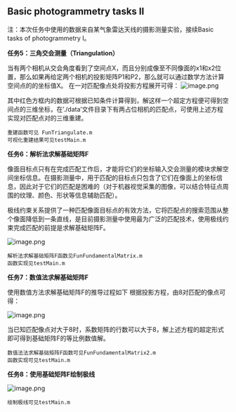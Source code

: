 ## Basic photogrammetry tasks Ⅱ
注：本次任务中使用的数据来自某气象雷达天线的摄影测量实验，接续Basic tasks of photogrammetry Ⅰ。

**任务5：三角交会测量（Triangulation）**

当有两个相机从交会角度看到了空间点X，而且分别成像至不同像面的x1和x2位置，那么如果再给定两个相机的投影矩阵P1和P2，那么就可以通过数学方法计算空间点的的坐标值X。
在一对匹配像点处将投影方程展开可得：
![image.png](https://cdn.nlark.com/yuque/0/2023/png/25481822/1685981803306-5cc4c07e-1672-483d-9ff5-853ce611bd2c.png#averageHue=%23f5efef&clientId=u7f93d35b-e544-4&from=paste&height=217&id=u85c73c13&originHeight=232&originWidth=487&originalType=binary&ratio=1.0700000524520874&rotation=0&showTitle=false&size=23097&status=done&style=none&taskId=u4f35d8fd-9a01-4940-8a19-9d070e14383&title=&width=455.1401646046246)

其中红色方框内的数据可根据已知条件计算得到，解这样一个超定方程便可得到空间点的三维坐标，在’./data’文件目录下有两占位相机的匹配点，可使用上述方程实现对匹配点对的三维重建。

	重建函数可见 FunTriangulate.m
	可视化重建结果可见testMain.m

**任务6：解析法求解基础矩阵F**

像面目标点只有在完成匹配工作后，才能将它们的坐标输入交会测量的模块求解空间坐标信息。在摄影测量中，用于匹配的目标点只包含了它们在像面上的坐标信息，因此对于它们的匹配是困难的（对于机器视觉采集的图像，可以结合特征点周围的纹理、颜色、形状等信息辅助匹配）。

极线约束关系提供了一种匹配像面目标点的有效方法，它将匹配点的搜索范围从整个像面降低到一条直线，是目前摄影测量中使用最为广泛的匹配技术，使用极线约束完成匹配的前提是求解基础矩阵F。

![image.png](https://cdn.nlark.com/yuque/0/2023/png/25481822/1685981894564-8db724cb-9b56-4ed0-9380-a324dbcb6286.png#averageHue=%23f8f8f8&clientId=u7f93d35b-e544-4&from=paste&height=751&id=u666d4d7f&originHeight=804&originWidth=521&originalType=binary&ratio=1.0700000524520874&rotation=0&showTitle=false&size=48908&status=done&style=none&taskId=u76d55e50-099e-4755-9684-5548cff2a18&title=&width=486.91586398153885)

	解析法求解基础矩阵F函数见FunFundamentalMatrix.m
	函数实现见testMain.m

**任务7：数值法求解基础矩阵F**

使用数值方法求解基础矩阵F的推导过程如下
根据投影方程，由8对匹配的像点可得：

![image.png](https://cdn.nlark.com/yuque/0/2023/png/25481822/1685981946736-a8ad2338-3993-471b-9f40-32b9aa6c6d44.png#averageHue=%23f1f1f1&clientId=u7f93d35b-e544-4&from=paste&height=110&id=u05474a1f&originHeight=118&originWidth=488&originalType=binary&ratio=1.0700000524520874&rotation=0&showTitle=false&size=14717&status=done&style=none&taskId=u203b766a-207c-4448-a46a-26febb78a6c&title=&width=456.07474399806324)

当已知匹配像点对大于8时，系数矩阵的行数可以大于8，解上述方程的超定形式即可得到基础矩阵F的等比例数值解。

	数值法法求解基础矩阵F函数可见FunFundamentalMatrix2.m
	函数实现可见testMain.m

**任务8：使用基础矩阵F绘制极线**

![image.png](https://cdn.nlark.com/yuque/0/2023/png/25481822/1685982015727-9049a718-5dad-4bb1-9a3b-2508412d1b52.png#averageHue=%23f1f1f1&clientId=u7f93d35b-e544-4&from=paste&height=144&id=u229c2b1d&originHeight=154&originWidth=548&originalType=binary&ratio=1.0700000524520874&rotation=0&showTitle=false&size=8753&status=done&style=none&taskId=uc2e494c2-061b-48c9-b960-2ef33da9340&title=&width=512.1495076043825)

	绘制极线可见testMain.m
